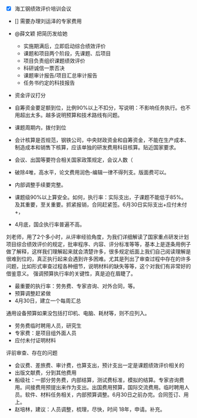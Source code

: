 - [x] 海工钢绩效评价培训会议	
- [] 需要办理刘运泽的专家费用
-  @薛文颖 把简历发给她

	- 实施期满后，立即启动综合绩效评价
	- 课题和项目两个阶段，先课题、后项目
	- 项目负责组织课题绩效评价
	- 科研诚信一票否决
	- 课题审计报告/项目汇总审计报告
	- 任务书约定的科技报告
- 资金评议打分
 - 自筹资金要足额到位，比例90%以上不扣分，写说明：不影响任务执行。也不用超出太多。越多说明预算和技术路线有问题。
 - 课题周期内，拨付到位
 - 会计核算是否规范，钢铁公司，中央财政资金和自筹资金，不能在生产成本、制造成本和销售下核算，应该单独的研发费用科目核算。贴近国家要求。
 - 会议、出国等要符合相关国家政策规定，会议人数（
 - 破除4唯，高水平，论文费用润色-编辑一律不得列支。版面费可以。
 - 内部调整手续要完整。
 - 课题级90%以上算安全。如何，执行率：实际支出，子课题不能低于85%。及其重要，至关重要。抓紧报销，合同赶紧签。6月30日实际支出+应付未付+，
 - 4月底，国企执行率普遍不高。
 
 刘老师，用了2个多小时，从评审经验角度，为我们详细解读了国家重点研发计划项目综合绩效评价的规定，批审程序、内容、评分标准等等，基本上是逐条用例子做了解释，这样我们理解起来就会清楚许多，很多规定纸面上我们自己阅读理解是很难到位的，真正执行起来会遇到许多困难。尤其是列出了审查过程中存在的许多问题，比如形式审查过程各种细节，说明材料的缺失等等，这个对我们有非常好的借鉴意义。
   强调预算执行率的关键性，真是迫在眉睫了。
 - 最重要的执行率：劳务费、专家咨询、对外合同，等。
 - 预算调整赶紧做
 - 4月30日，建立一个每周汇总
 
 通用设备预算如果没包括打印机、电脑、耗材等，则不应列入。
 - 劳务费临时聘用人员，研究生
 - 专家费：是项目组外面人员
 - 应付未付证明材料
 
 评前审查、存在的问题
 - 会议费、差旅费、审计费，也算支出，预计支出一定是课题绩效评价相关的
 - 出版文献费，分到其他费用
 - 船级社：一部分劳务费，内部结算，测试费标准，模拟的结算。专家咨询费用。间接费用预提出来作为支出。出国费用预算，国际交流费用。临时聘用人员。软件、材料任务相关，内部预算调整。6月30日之前办完。合同签订、用上。
 - 赵培林，建议：人员调整，梳理，尽快，时间 18年，申请。补充。
